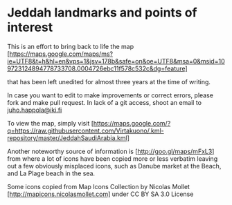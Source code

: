 

Jeddah landmarks and points of interest
=======================================

This is an effort to bring back to life the map
[https://maps.google.com/maps/ms?ie=UTF8&t=h&hl=en&vps=1&jsv=178b&safe=on&oe=UTF8&msa=0&msid=109723124894778733708.0004726ebc11f578c532c&dg=feature]

that has been left unedited for almost three years at the time of writing.

In case you want to edit to make improvements or correct errors,
please fork and make pull request.
In lack of a git access, shoot an email to juho.happola@iki.fi

To view the map, simply visit
[https://maps.google.com/?q=https://raw.githubusercontent.com/Virtakuono/.kml-repository/master/JeddahSaudiArabia.kml]

Another noteworthy source of information is 
[http://goo.gl/maps/mFxL3]
from where a lot of icons have been copied more or less
verbatim leaving out a few obviously misplaced icons, such
as Danube market at the Beach, and La Plage beach in the sea.

Some icons copied from Map Icons Collection by Nicolas Mollet
[http://mapicons.nicolasmollet.com]
under CC BY SA 3.0 License

